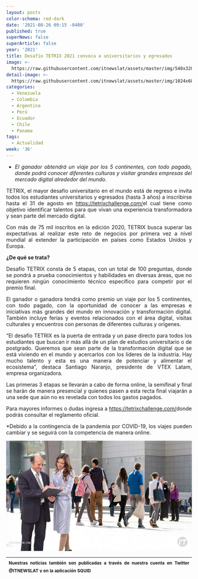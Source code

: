```yaml
---
layout: posts
color-schema: red-dark
date: '2021-08-26 09:15 -0400'
published: true
superNews: false
superArticle: false
year: '2021'
title: Desafío TETRIX 2021 convoca a universitarios y egresados
image: >-
  https://raw.githubusercontent.com/itnewslat/assets/master/img/540x320/Ejecutivos-Universidad-p.jpg
detail-image: >-
  https://raw.githubusercontent.com/itnewslat/assets/master/img/1024x680/Ejecutivos-Universidad-g.jpg
categories:
  - Venezuela
  - Colombia
  - Argentina
  - Perú
  - Ecuador
  - Chile
  - Panama
tags:
  - Actualidad
week: '36'
---
```

<p style="text-align: justify;"><strong></strong></p>

<ul style="text-align: justify;">
	<li><em>El ganador obtendrá un viaje por los 5 continentes, con todo pagado, donde podrá conocer diferentes culturas y visitar grandes empresas del mercado digital alrededor del mundo.</em></li>
</ul>
<p style="text-align: justify;">TETRIX, el mayor desafío universitario en el mundo está de regreso e invita todos los estudiantes universitarios y egresados (hasta 3 años) a inscribirse hasta el 31 de agosto en <a href="https://tetrixchallenge.com/">https://tetrixchallenge.com/</a>el cual tiene como objetivo identificar talentos para que vivan una experiencia transformadora y sean parte del mercado digital.</p>
<p style="text-align: justify;">Con más de 75 mil inscritos en la edición 2020, TETRIX busca superar las expectativas al realizar este reto de negocios por primera vez a nivel mundial al extender la participación en países como Estados Unidos y Europa.</p>
<p style="text-align: justify;"><strong>¿De qué se trata?</strong></p>
<p style="text-align: justify;">Desafío TETRIX consta de 5 etapas, con un total de 100 preguntas, donde se pondrá a prueba conocimientos y habilidades en diversas áreas, que no requieren ningún conocimiento técnico específico para competir por el premio final.</p>
<p style="text-align: justify;">El ganador o ganadora tendrá como premio un viaje por los 5 continentes, con todo pagado, con la oportunidad de conocer a las empresas e iniciativas más grandes del mundo en innovación y transformación digital. También incluye ferias y eventos relacionados con el área digital, visitas culturales y encuentros con personas de diferentes culturas y orígenes.</p>
<p style="text-align: justify;">“El desafío TETRIX es la puerta de entrada y un pase directo para todos los estudiantes que buscan ir más allá de un plan de estudios universitario o de postgrado. Queremos que sean parte de la transformación digital que se está viviendo en el mundo y acercarlos con los líderes de la industria. Hay mucho talento y esta es una manera de potenciar y alimentar el ecosistema”, destaca Santiago Naranjo, presidente de VTEX Latam, empresa organizadora.</p>
<p style="text-align: justify;">Las primeras 3 etapas se llevarán a cabo de forma online, la semifinal y final se harán de manera presencial y quienes pasen a esta recta final viajarán a una sede que aún no es revelada con todos los gastos pagados.</p>
<p style="text-align: justify;">Para mayores informes o dudas ingresa a <a href="https://tetrixchallenge.com/">https://tetrixchallenge.com/</a>donde podrás consultar el reglamento oficial.</p>
<p style="text-align: justify;">*Debido a la contingencia de la pandemia por COVID-19, los viajes pueden cambiar y se seguirá con la competencia de manera online.</p>

![](https://raw.githubusercontent.com/itnewslat/assets/master/img/540x320/Ejecutivos-Universidad-p.jpg)

<table style="height: 42px;" width="569">
<tbody>
<tr>
<td style="text-align: justify;"><sub><strong>Nuestras noticias también son publicadas a través de nuestra cuenta en Twitter <a href="https://twitter.com/itnewslat?lang=es">@ITNEWSLAT</a> y en la aplicación <a href="https://squidapp.co/en/">SQUID</a></strong></sub></td>
</tr>
</tbody>
</table>
